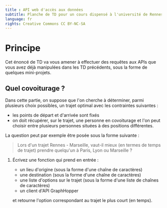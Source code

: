 ```yaml
---
title : API web d'accès aux données
subtitle: Planche de TD pour un cours dispensé à l'université de Rennes 2
language: fr
rights: Creative Commons CC BY-NC-SA
---
```



# Principe

Cet énoncé de TD va vous amener à effectuer des requêtes aux APIs que vous avez déjà manipulées dans les TD précédents, sous la forme de quelques mini-projets.

## Quel covoiturage ?

Dans cette partie, on suppose que l'on cherche à déterminer, parmi plusieurs choix possibles, un trajet optimal avec les contraintes suivantes :
* les points de départ et d'arrivée sont fixés
* on doit récupérer, sur le trajet, une personne en covoiturage et l'on peut choisir entre plusieurs personnes situées à des positions différentes.

La question peut par exemple être posée sous la forme suivante :

> Lors d'un trajet Rennes - Marseille, vaut-il mieux (en termes de temps de trajet) prendre quelqu'un à Paris, Lyon ou Marseille ?

1. Écrivez une fonction qui prend en entrée :
    * un lieu d'origine (sous la forme d'une chaîne de caractères)
    * une destination (sous la forme d'une chaîne de caractères)
    * une liste d'options sur le trajet (sous la forme d'une liste de chaînes de caractères)
    * un client d'API GraphHopper
    
   et retourne l'option correspondant au trajet le plus court (en temps).
